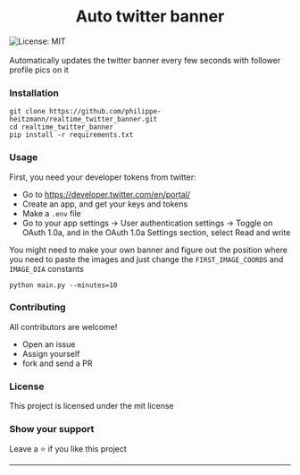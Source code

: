 <!-- <div align="center"> -->
<h1 align="center">Auto twitter banner</h1>

<img alt="License: MIT" src="https://img.shields.io/badge/License-MIT-blue.svg" /><br>
<br>
Automatically updates the twitter banner every few seconds with follower profile pics on it

### Installation
```
git clone https://github.com/philippe-heitzmann/realtime_twitter_banner.git
cd realtime_twitter_banner
pip install -r requirements.txt
```

### Usage

First, you need your developer tokens from twitter:
- Go to https://developer.twitter.com/en/portal/
- Create an app, and get your keys and tokens 
- Make a `.env` file 
- Go to your app settings -> User authentication settings -> Toggle on OAuth 1.0a, and in the OAuth 1.0a Settings section, select Read and write

You might need to make your own banner and figure out the position where you need to paste the images and just change the `FIRST_IMAGE_COORDS` and `IMAGE_DIA` constants

```
python main.py --minutes=10
```

### Contributing
All contributors are welcome!
- Open an issue
- Assign yourself
- fork and send a PR

### License
This project is licensed under the mit license
### Show your support
Leave a ⭐ if you like this project

***
